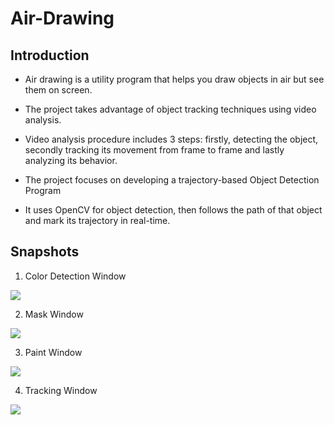# Air-Drawing

## Introduction

- Air drawing is a utility program that helps you draw objects in air but see them on screen.

- The project takes advantage of object tracking techniques using video analysis.

- Video analysis procedure includes 3 steps: firstly, detecting the object, secondly tracking its movement from frame to frame and lastly analyzing its behavior.

- The project focuses on developing a trajectory-based Object Detection Program

- It uses OpenCV for object detection, then follows the path of that object and mark its trajectory in real-time. 

## Snapshots

 1. Color Detection Window 

![](https://github.com/@codeash14/Air-Drawing#Color%20detection%20window.png)

2. Mask Window

![](https://github.com/@codeash14/Air-Drawing#Mask%20window.png)

3. Paint Window

![](https://github.com/@codeash14/Air-Drawing#Paint%20window.png)

4. Tracking Window

![](https://github.com/@codeash14/Air-Drawing#Tracking%20window.png)

